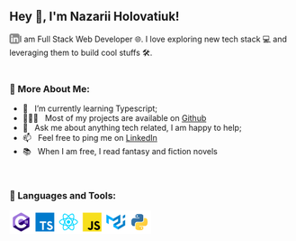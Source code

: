 ## Hey 👋, I'm Nazarii Holovatiuk!
<a href='https://www.linkedin.com/in/nazarii-holovatiuk-351a12228/'><img align='left' alt="linkedin" src="https://raw.githubusercontent.com/Nazar-dev/readme-icons/master/linkedIn.svg/linkedin.svg" height='18px'/></a>




I am Full Stack Web Developer 🌐. I love exploring new tech stack 💻 and leveraging them to build cool stuffs 🛠️. 
<br/>
<br/>
  
### 🧐 More About Me:

- 🌱 &nbsp; I’m currently learning Typescript; 
- 👨🏻‍💻 &nbsp; Most of my projects are available on [Github](https://github.com/Nazar-dev?tab=repositories)
- 💬 &nbsp; Ask me about anything tech related, I am happy to help;
- 📫 &nbsp; Feel free to ping me on [LinkedIn](https://www.linkedin.com/in/nazarii-holovatiuk-351a12228/)
- 📚 &nbsp; When I am free, I read fantasy and fiction novels

<br>

### 🔨 Languages and Tools:
<a href="https://dotnet.microsoft.com/en-us/" target="_blank"><img align="left" alt="C#" height ="42px" src="https://raw.githubusercontent.com/Nazar-dev/readme-icons/master/C%23/c%23.svg"></a>
<a href="https://www.typescriptlang.org/" target="_blank"><img align="left" alt="Typescirpt" height ="42px" src="https://raw.githubusercontent.com/Nazar-dev/readme-icons/master/typescript/typescript.svg"></a>
<a href="https://reactjs.org/" target="_blank"> <img align="left" alt="React" height ="42px" src="https://raw.githubusercontent.com/Nazar-dev/readme-icons/master/react/react.svg"></a>
<a href="https://www.javascript.com/" target="_blank"> <img src="https://raw.githubusercontent.com/Nazar-dev/readme-icons/master/javascript/javascript.svg" align="left" alt="git" height='42px'/> </a>
<a href="https://mui.com/" target="_blank"><img align="left" alt="MUI" height ="42px" src="https://raw.githubusercontent.com/Nazar-dev/readme-icons/master/material-ui/material-ui.svg"></a>
<a href="https://www.python.org" target="_blank"><img align="left" alt="Python" height ="42px" src="https://raw.githubusercontent.com/Nazar-dev/readme-icons/master/Python/python.svg"></a>

<br>
